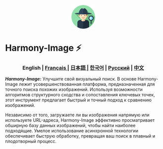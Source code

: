 <div align="center">
  <img src="assets/logo.svg" width="15%"/>
</div>

# Harmony-Image ⚡️

<div align="center">
  <h3>  English | <a href="README_FR.md"> Français </a> | <a href="README_JP.md"> 日本語 </a> | <a href="README_KR.md">한국어</a> | <a href="https://github.com/Solrikk/Harmony-Image/blob/main/README_RU.md">Русский</a> | <a href="README_CN.md">中文</a> </h3>
</div>

 **_Harmony-Image:_** Улучшите свой визуальный поиск. В основе Harmony-Image лежит усовершенствованная платформа, предназначенная для точного поиска похожих изображений. Используя возможности алгоритмов структурного сходства и сопоставления ключевых точек, этот инструмент предлагает быстрый и точный подход к сравнению изображений.

Независимо от того, загружаете ли вы изображения напрямую или используете URL-адреса, Harmony-Image эффективно просматривает обширную базу данных изображений, чтобы найти наиболее подходящие. Умелое использование асинхронной технологии обеспечивает быструю обработку, превращая ваш поиск в плавный и плодотворный процесс.
